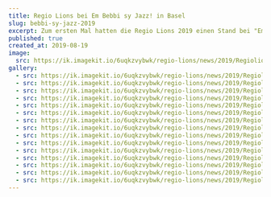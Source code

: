 ```yaml
---
title: Regio Lions bei Em Bebbi sy Jazz! in Basel
slug: bebbi-sy-jazz-2019
excerpt: Zum ersten Mal hatten die Regio Lions 2019 einen Stand bei "Em Bebbi sy Jazz!".
published: true
created_at: 2019-08-19
image:
  src: https://ik.imagekit.io/6uqkzvybwk/regio-lions/news/2019/Regiolions_20Bebbi_20sy_20Jazz_202019-03.jpg?updatedAt=1707155804512
gallery:
  - src: https://ik.imagekit.io/6uqkzvybwk/regio-lions/news/2019/Regiolions_20Bebbi_20sy_20Jazz_202019-01.jpg?updatedAt=1707155804929
  - src: https://ik.imagekit.io/6uqkzvybwk/regio-lions/news/2019/Regiolions_20Bebbi_20sy_20Jazz_202019-02.jpg?updatedAt=1707155804147
  - src: https://ik.imagekit.io/6uqkzvybwk/regio-lions/news/2019/Regiolions_20Bebbi_20sy_20Jazz_202019-04.jpg?updatedAt=1707155803810
  - src: https://ik.imagekit.io/6uqkzvybwk/regio-lions/news/2019/Regiolions_20Bebbi_20sy_20Jazz_202019-05.jpg?updatedAt=1707155803507
  - src: https://ik.imagekit.io/6uqkzvybwk/regio-lions/news/2019/Regiolions_20Bebbi_20sy_20Jazz_202019-06.jpg?updatedAt=1707155803484
  - src: https://ik.imagekit.io/6uqkzvybwk/regio-lions/news/2019/Regiolions_20Bebbi_20sy_20Jazz_202019-07.jpg?updatedAt=1707155803475
  - src: https://ik.imagekit.io/6uqkzvybwk/regio-lions/news/2019/Regiolions_20Bebbi_20sy_20Jazz_202019-08.jpg?updatedAt=1707155803300
  - src: https://ik.imagekit.io/6uqkzvybwk/regio-lions/news/2019/Regiolions_20Bebbi_20sy_20Jazz_202019-09.jpg?updatedAt=1707155802122
  - src: https://ik.imagekit.io/6uqkzvybwk/regio-lions/news/2019/Regiolions_20Bebbi_20sy_20Jazz_202019-10.jpg?updatedAt=1707155801294
  - src: https://ik.imagekit.io/6uqkzvybwk/regio-lions/news/2019/Regiolions_20Bebbi_20sy_20Jazz_202019-11.jpg?updatedAt=1707155799898
  - src: https://ik.imagekit.io/6uqkzvybwk/regio-lions/news/2019/Regiolions_20Bebbi_20sy_20Jazz_202019-12.jpg?updatedAt=1707155799333
  - src: https://ik.imagekit.io/6uqkzvybwk/regio-lions/news/2019/Regiolions_20Bebbi_20sy_20Jazz_202019-14.jpg?updatedAt=1707155797346
  - src: https://ik.imagekit.io/6uqkzvybwk/regio-lions/news/2019/Regiolions_20Bebbi_20sy_20Jazz_202019-13.jpg?updatedAt=1707155797129
  - src: https://ik.imagekit.io/6uqkzvybwk/regio-lions/news/2019/Regiolions_20Bebbi_20sy_20Jazz_202019-15.jpg?updatedAt=1707155794352
  - src: https://ik.imagekit.io/6uqkzvybwk/regio-lions/news/2019/Regiolions_20Bebbi_20sy_20Jazz_202019-16.jpg?updatedAt=1707155794330
---
```


